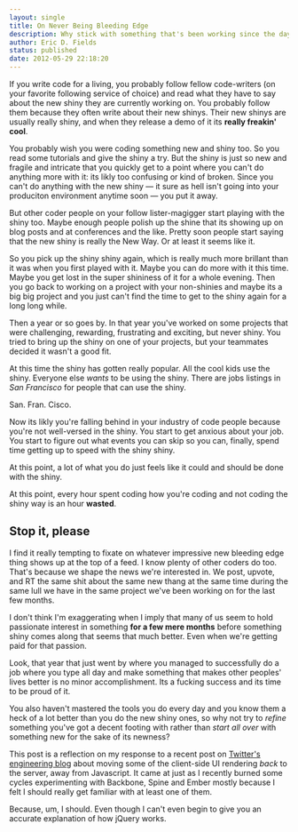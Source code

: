 ```yaml
---
layout: single
title: On Never Being Bleeding Edge
description: Why stick with something that's been working since the day we implemented it when there's SO much untested technology out there!?!??
author: Eric D. Fields
status: published
date: 2012-05-29 22:18:20
---
```


If you write code for a living, you probably follow fellow code-writers (on your favorite following service of choice) and read what they have to say about the new shiny they are currently working on. You probably follow them because they often write about their new shinys. Their new shinys are usually really shiny, and when they release a demo of it its **really freakin' cool**. 

You probably wish you were coding something new and shiny too. So you read some tutorials and give the shiny a try. But the shiny is just so new and fragile and intricate that you quickly get to a point where you can't do anything more with it: its likly too confusing or kind of broken. Since you can't do anything with the new shiny — it sure as hell isn't going into your produciton environment anytime soon — you put it away.

But other coder people on your follow lister-magigger start playing with the shiny too. Maybe enough people polish up the shine that its showing up on blog posts and at conferences and the like. Pretty soon people start saying that the new shiny is really the New Way. Or at least it seems like it.

So you pick up the shiny shiny again, which is really much more brillant than it was when you first played with it. Maybe you can do more with it this time. Maybe you get lost in the super shininess of it for a whole evening. Then you go back to working on a project with your non-shinies and maybe its a big big project and you just can't find the time to get to the shiny again for a long long while.

Then a year or so goes by. In that year you've worked on some projects that were challenging, rewarding, frustrating and exciting, but never shiny. You tried to bring up the shiny on one of your projects, but your teammates decided it wasn't a good fit.

At this time the shiny has gotten really popular. All the cool kids use the shiny. Everyone else *wants* to be using the shiny. There are jobs listings in *San Francisco* for people that can use the shiny. 

San. Fran. Cisco. 

Now its likly you're falling behind in your industry of code people because you're not well-versed in the shiny. You start to get anxious about your job. You start to figure out what events you can skip so you can, finally, spend time getting up to speed with the shiny shiny.

At this point, a lot of what you do just feels like it could and should be done with the shiny.

At this point, every hour spent coding how you're coding and not coding the shiny way is an hour **wasted**. 

## Stop it, please

I find it really tempting to fixate on whatever impressive new bleeding edge thing shows up at the top of a feed. I know plenty of other coders do too. That's because we shape the news we're interested in. We post, upvote, and RT the same shit about the same new thang at the same time during the same lull we have in the same project we've been working on for the last few months.

I don't think I'm exaggerating when I imply that many of us seem to hold passionate interest in something **for a few mere months** before something shiny comes along that seems that much better. Even when we're getting paid for that passion.

Look, that year that just went by where you managed to successfully do a job where you type all day and make something that makes other peoples' lives better is no minor accomplishment. Its a fucking success and its time to be proud of it. 

You also haven't mastered the tools you do every day and you know them a heck of a lot better than you do the new shiny ones, so why not try to *refine* something you've got a decent footing with rather than _start all over_ with something new for the sake of its newness?

This post is a reflection on my response to a recent post on [Twitter's engineering blog](http://www.glassdoor.com/Salaries/copy-chief-salary-SRCH_KO0,10.htm) about moving some of the client-side UI rendering _back_ to the server, away from Javascript. It came at just as I recently burned some cycles experimenting with Backbone, Spine and Ember mostly because I felt I should really get familiar with at least one of them.

Because, um, I should. Even though I can't even begin to give you an accurate explanation of how jQuery works.





